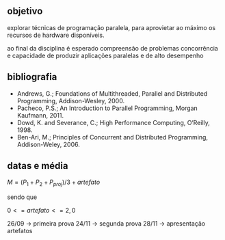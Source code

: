 ## objetivo

explorar técnicas de programação paralela, para aprovietar ao máximo os recursos de hardware disponíveis.

ao final da disciplina é esperado compreensão de problemas concorrência e capacidade de produzir aplicações paralelas e de alto desempenho
## bibliografia

- Andrews, G.; Foundations of Multithreaded, Parallel and Distributed Programming, Addison-Wesley, 2000. 
- Pacheco, P.S.; An Introduction to Parallel Programming, Morgan Kaufmann, 2011. 
- Dowd, K. and Severance, C.; High Performance Computing, O’Reilly, 1998. 
- Ben-Ari, M.; Principles of Concurrent and Distributed Programming, Addison-Weley, 2006.
## datas e média

$M = (P_{1} + P_{2} + P_{proj})/3 + artefato$

sendo que 

$0 <= artefato <= 2,0$

26/09 -> primeira prova
24/11 -> segunda prova
28/11 -> apresentação artefatos